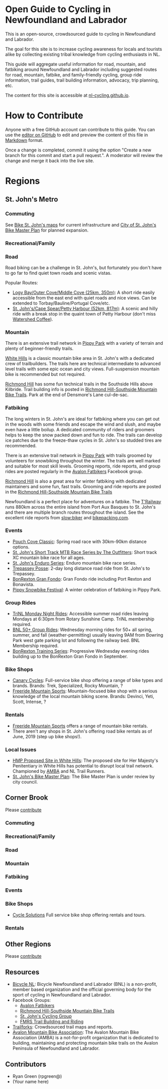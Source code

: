 # Open Guide to Cycling in Newfoundland and Labrador

This is an open-source, crowdsourced guide to cycling in Newfoundland and Labrador. 

The goal for this site is to increase cycling awareness for locals and tourists alike by collecting existing tribal knowledge from cycling enthusiasts in NL.

This guide will aggregate useful information for road, mountain, and fatbiking around Newfoundland and Labrador including suggested routes for road, mountain, fatbike, and family-friendly cycling, group ride information, trail guides, trail building information, advocacy, trip planning, etc. 

The content for this site is accessible at [nl-cycling.github.io](https://rpgreen.github.io/nl-cycling/).

# How to Contribute
Anyone with a free GitHub account can contribute to this guide. You can use the [editor on GitHub](https://github.com/rpgreen/nl-cycling/edit/master/index.md) to edit and preview the content of this file in [Markdown](https://guides.github.com/features/mastering-markdown/) format.

Once a change is completed, commit it using the option "Create a new branch for this commit and start a pull request.". A moderator will review the change and merge it back into the live site.

# Regions

## St. John's Metro

### Commuting
See [Bike St. John's maps](http://www.bikestjohns.ca/maps/) for current infrastructure and [City of St. John's Bike Master Plan](https://www.engagestjohns.ca/6586/documents/16412) for planned expansion.

### Recreational/Family

### Road

Road biking can be a challenge in St. John's, but fortunately you don't have to go far to find quiet town roads and scenic vistas.

Popular Routes:
- [Logy Bay/Outer Cove/Middle Cove (25km, 350m)](https://www.strava.com/activities/2410225415): A short ride easily accessible from the east end with quiet roads and nice views. Can be extended to Torbay/Bauline/Portugal Cove/etc.
- [St. John's/Cape Spear/Petty Harbour (52km, 817m)](https://ridewithgps.com/routes/11613065): A scenic and hilly ride with a break stop in the quaint town of Petty Harbour (don't miss [Watershed Coffee](https://www.facebook.com/watershedcoffeeshop/)).

### Mountain
There is an extensive trail network in [Pippy Park](https://www.trailforks.com/region/pippy-park/) with a variety of terrain and plenty of beginner-friendly trails.

[White Hills](https://www.trailforks.com/region/white-hills/) is a classic mountain bike area in St. John's with a dedicated crew of trailbuilders. The trails here are technical intermediate to advanced level trails with some epic ocean and city views. Full-suspension mountain bike is recommended but not required.

[Richmond Hill](https://www.trailforks.com/region/richmond-hill-13822/) has some fun technical trails in the Southside Hills above Kilbride. Trail building info is posted in [Richmond Hill-Southside Mountain Bike Trails](https://www.facebook.com/groups/487348724623180/). Park at the end of Densmore's Lane cul-de-sac.

### Fatbiking
The long winters in St. John's are ideal for fatbiking where you can get out in the woods with some friends and escape the wind and slush, and maybe even have a little boilup. A dedicated community of riders and groomers helps to keep the snow packed down and fun to ride. The trails can develop ice patches due to the freeze-thaw cycles in St. John's so studded tires are recommended.

There is an extensive trail network in [Pippy Park](https://www.trailforks.com/region/pippy-park/) with trails groomed by volunteers for snowbiking throughout the winter. The trails are well marked and suitable for most skill levels. Grooming reports, ride reports, and group rides are posted regularly in the [Avalon Fatbikers](https://www.facebook.com/groups/217745801944217/)
 Facebook group.

[Richmond Hill](https://www.trailforks.com/region/richmond-hill-13822/) is also a great area for winter fatbiking with dedicated maintainers and some fun, fast trails. Grooming and ride reports are posted in the [Richmond Hill-Southside Mountain Bike Trails](https://www.facebook.com/groups/487348724623180/)

Newfoundland is a perfect place for adventures on a fatbike. The [T'Railway](https://www.trailway.ca/) runs 880km across the entire island from Port Aux Basques to St. John's and there are multiple branch routes throughout the island. See the excellent ride reports from [slow:biker](https://theslowbiker.wordpress.com/) and [bikepacking.com](https://bikepacking.com/routes/newfoundland-trailway/).

### Events
- [Pouch Cove Classic](https://www.facebook.com/Pouch-Cove-Classic-Road-Bike-Race-2389591537944614): Spring road race with 30km-90km distance options.
- [St. John's Short Track MTB Race Series by The Outfitters](https://www.facebook.com/SJShortTrack/): Short track XC mountain bike race for all ages.
- [St. John's Enduro Series](https://www.facebook.com/SJES19/): Enduro mountain bike race series.
- [Trepassey Posse](https://www.facebook.com/groups/2074198909535988/): 2-day long distance road ride from St. John's to Trepassey.
- [BonRexton Gran Fondo](https://www.facebook.com/BonRextonFondo/): Gran Fondo ride including Port Rexton and Bonavista.
- [Pippy Snowbike Festival](https://www.facebook.com/pippysnowbike/): A winter celebration of fatbiking in Pippy Park.

### Group Rides
- [TriNL Monday Night Rides](https://www.trinl.com/events/): Accessible summer road rides leaving Mondays at 6:30pm from Rotary Sunshine Camp. TriNL membership required.
- [BNL 50+ Group Rides](https://www.facebook.com/groups/bnl50plus.stjohns/): Wednesday morning rides for 50+ all spring, summer, and fall (weather-permitting) usually leaving 9AM from Bowring Park west gate parking lot and following the railway bed. BNL Membership required.
- [BonRexton Training Series](https://www.facebook.com/BonRextonFondo): Progressive Wednesday evening rides building up to the BonRexton Gran Fondo in September.

### Bike Shops
- [Canary Cycles](https://www.canarycycles.ca/): Full-service bike shop offering a range of bike types and brands. Brands: Trek, Specialized, Rocky Mountain, ?
- [Freeride Mountain Sports](http://www.freeridems.com/): Mountain-focused bike shop with a serious knowledge of the local mountain biking scene. Brands: Devinci, Yeti, Scott, Intense, ?

### Rentals
- [Freeride Mountain Sports](http://www.freeridems.com/) offers a range of mountain bike rentals.
- There aren't any shops in St. John's offering road bike rentals as of June, 2019 (step up bike shops!).

### Local Issues
- [HMP Proposed Site in White Hills](https://www.cbc.ca/news/canada/newfoundland-labrador/new-jail-questions-1.5097667): The proposed site for Her Majesty's Penitentiary in White Hills has potential to disrupt local trail network. Championed by [AMBA](https://www.facebook.com/pg/AMBA709) and NL Trail Runners.
- [St. John's Bike Master Plan](https://www.engagestjohns.ca/6586/documents/16412): The Bike Master Plan is under review by city council.

## Corner Brook
Please [contribute](https://github.com/rpgreen/nl-cycling/edit/master/index.md)

### Commuting

### Recreational/Family

### Road

### Mountain

### Fatbiking

### Events

### Bike Shops
- [Cycle Solutions](https://www.cyclesolutions.ca/) Full service bike shop offering rentals and tours.

### Rentals

## Other Regions
Please [contribute](https://github.com/rpgreen/nl-cycling/edit/master/index.md)

## Resources
- [Bicycle NL](http://bicyclenl.com): Bicycle Newfoundland and Labrador (BNL) is a non-profit, member based organization and the official governing body for the sport of cycling in Newfoundland and Labrador.
- Facebook Groups:
   - [Avalon Fatbikers](https://www.facebook.com/groups/217745801944217/)
   - [Richmond Hill-Southside Mountain Bike Trails](https://www.facebook.com/groups/487348724623180/)
   - [St. John's Cycling Group](https://www.facebook.com/groups/stjohnscycling/)
   - [FMRS Trail Building and Riding](https://www.facebook.com/groups/833332940068319/)
- [Trailforks](https://www.trailforks.com/region/newfoundland/): Crowdsourced trail maps and reports.
- [Avalon Mountain Bike Association](https://www.facebook.com/AMBA709/): The Avalon Mountain Bike Association (AMBA) is a not-for-profit organization that is dedicated to building, maintaining and protecting mountain bike trails on the Avalon Peninsula of Newfoundland and Labrador.


## Contributors
- Ryan Green (rpgreen@)
- (Your name here)
